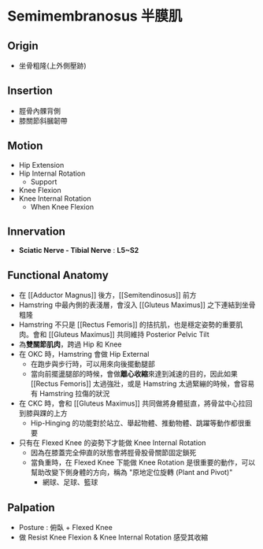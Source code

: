 # Semimembranosus 半膜肌
## Origin
* 坐骨粗隆(上外側壓跡)  

## Insertion
* 脛骨內髁背側
* 膝關節斜膕韌帶  

## Motion
* Hip Extension
* Hip Internal Rotation
	* Support
* Knee Flexion
* Knee Internal Rotation
	* When Knee Flexion  

## Innervation
* **Sciatic Nerve - Tibial Nerve** : **L5~S2**  

## Functional Anatomy
* 在 [[Adductor Magnus]] 後方，[[Semitendinosus]] 前方
* Hamstring 中最內側的表淺層，會沒入 [[Gluteus Maximus]] 之下連結到坐骨粗隆
* Hamstring 不只是 [[Rectus Femoris]] 的拮抗肌，也是穩定姿勢的重要肌肉。會和 [[Gluteus Maximus]] 共同維持 Posterior Pelvic Tilt
* 為**雙關節肌肉**，跨過 Hip 和 Knee
* 在 OKC 時，Hamstring 會做 Hip External
	* 在跑步與步行時，可以用來向後擺動腿部
	* 當向前擺盪腿部的時候，會做**離心收縮**來達到減速的目的，因此如果 [[Rectus Femoris]] 太過強壯，或是 Hamstring 太過緊繃的時候，會容易有 Hamstring 拉傷的狀況
* 在 CKC 時，會和 [[Gluteus Maximus]] 共同做將身體挺直，將骨盆中心拉回到膝與踝的上方
	* Hip-Hinging 的功能對於站立、舉起物體、推動物體、跳躍等動作都很重要
* 只有在 Flexed Knee 的姿勢下才能做 Knee Internal Rotation
	* 因為在膝蓋完全伸直的狀態會將脛骨股骨關節固定鎖死
	* 當負重時，在 Flexed Knee 下能做 Knee Rotation 是很重要的動作，可以幫助改變下側身體的方向，稱為 "原地定位旋轉 (Plant and Pivot)"
		* 網球、足球、籃球

## Palpation
* Posture : 俯臥 + Flexed Knee
* 做 Resist Knee Flexion & Knee Internal Rotation 感受其收縮